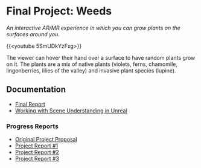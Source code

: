 # Final Project: Weeds

*An interactive AR/MR experience in which you can grow plants on the surfaces around you.*

{{<youtube 5SmUDkYzFxg>}}

The viewer can hover their hand over a surface to have random plants grow on it. The plants are a mix of native plants (violets, ferns, chamomile, lingonberries, lilies of the valley) and invasive plant species (lupine).

## Documentation

- [Final Report](/docs/final-project-report)
- [Working with Scene Understanding in Unreal](/docs/hololens-scene-understanding)

### Progress Reports

- [Original Project Proposal](/docs/final-project-proposal)
- [Project Report #1](/docs/project-report-1)
- [Project Report #2](/docs/project-report-2)
- [Project Report #3](/docs/project-report-3)